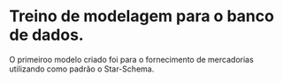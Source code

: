 # Treino de modelagem para o banco de dados.

O primeiroo modelo criado foi para o fornecimento de mercadorias utilizando como padrão o Star-Schema.

